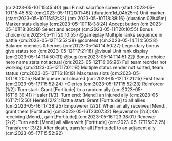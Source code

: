 
{cr:2023-05-10T15:45:40} @ui Finish sacrifice screen {start:2023-05-10T15:45:53} {cm:2023-05-11T20:11:46} {duration:1d_04h25m}
    Unit marker {start:2023-05-10T15:52:32} {cm:2023-05-10T18:38:16} {duration:02h45m}
    Marker stats display {cm:2023-05-10T18:38:24}
    Accept button {cm:2023-05-10T18:38:28}
    Select and accept {cm:2023-05-11T20:10:55}
    Bonus choice {cm:2023-05-11T20:10:55}
@gameplay Multiple ranks sequence in battle {cm:2023-05-12T15:52:38}
@content {cm:2023-05-14T14:50:28}
    Balance enemies & heroes {cm:2023-05-14T14:50:27}
    Legendary bonus give status too {cm:2023-05-12T17:21:18}
@visual Unit rank display {cm:2023-05-14T14:50:31}
@bug {cm:2023-05-14T14:51:22}
    Bonus choice hero name stats not actual {cm:2023-05-12T16:06:26}
    Full team reorder not working {cm:2023-05-12T17:01:18}
    Multiple status render not sorted, team status {cm:2023-05-12T16:18:19}
    Max team slots {cm:2023-05-13T18:20:15}
    Battle queue not cleared {cm:2023-05-12T17:21:15}
First team {cm:2023-05-17T15:52:24}
    +Clerics {cm:2023-05-17T15:52:23}
        Reinforcer [1/2]: Turn start: Grant [Fortitude] to a random ally {cm:2023-05-16T16:39:41}
        Healer [1/3]: Turn end: [Mend] an injured ally {cm:2023-05-16T17:15:50}
        Herald [2/2]: Battle start: Grant [Fortitude] to all allies {cm:2023-05-16T17:38:25}
        Empowerer [2/2]: When an ally receives [Mend], grant them [Fortitude] {cm:2023-05-16T23:07:32}
        Rejuvenator [2/3]: On receiving [Mend], gain [Fortitude] {cm:2023-05-16T23:38:01}
        Renewer [2/2]: Turn end: [Mend] all allies with [Fortitude] {cm:2023-05-17T15:02:25}
        Transferrer [3/2]: After death, transfer all [Fortitude] to an adjacent ally {cm:2023-05-17T15:52:22}